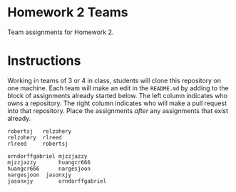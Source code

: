 # Homework 2 Teams

Team assignments for Homework 2.

# Instructions

Working in teams of 3 or 4 in class, students will clone
this repository on one machine.  Each team will make
an edit in the `README.md` by adding to the block of 
assignments already started below.
The left column indicates who owns a repository.
The right column indicates who will make a pull
request into that repository.
Place the assignments
*after* any assignments that exist already.

```
robertsj   relzohery
relzohery  rlreed
rlreed     robertsj

orndorffgabriel mjzzjazzy
mjzzjazzy       huangcr666
huangcr666      nargesjoon
nargesjoon	jasonxjy
jasonxjy        orndorffgabriel
```

